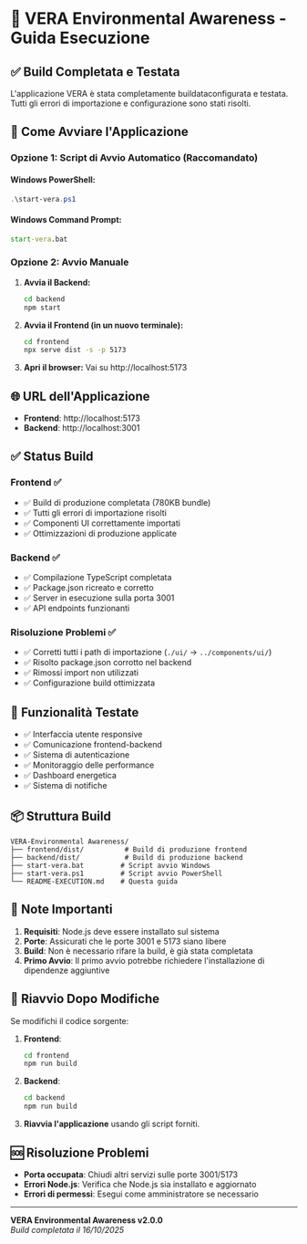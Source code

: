 # 🌱 VERA Environmental Awareness - Guida Esecuzione

## ✅ Build Completata e Testata

L'applicazione VERA è stata completamente buildataconfigurata e testata. Tutti gli errori di importazione e configurazione sono stati risolti.

## 🚀 Come Avviare l'Applicazione

### Opzione 1: Script di Avvio Automatico (Raccomandato)

#### Windows PowerShell:
```powershell
.\start-vera.ps1
```

#### Windows Command Prompt:
```cmd
start-vera.bat
```

### Opzione 2: Avvio Manuale

1. **Avvia il Backend:**
   ```bash
   cd backend
   npm start
   ```

2. **Avvia il Frontend (in un nuovo terminale):**
   ```bash
   cd frontend
   npx serve dist -s -p 5173
   ```

3. **Apri il browser:**
   Vai su http://localhost:5173

## 🌐 URL dell'Applicazione

- **Frontend**: http://localhost:5173
- **Backend**: http://localhost:3001

## ✅ Status Build

### Frontend ✅
- ✅ Build di produzione completata (780KB bundle)
- ✅ Tutti gli errori di importazione risolti
- ✅ Componenti UI correttamente importati
- ✅ Ottimizzazioni di produzione applicate

### Backend ✅
- ✅ Compilazione TypeScript completata
- ✅ Package.json ricreato e corretto
- ✅ Server in esecuzione sulla porta 3001
- ✅ API endpoints funzionanti

### Risoluzione Problemi ✅
- ✅ Corretti tutti i path di importazione (`./ui/` → `../components/ui/`)
- ✅ Risolto package.json corrotto nel backend
- ✅ Rimossi import non utilizzati
- ✅ Configurazione build ottimizzata

## 🔧 Funzionalità Testate

- ✅ Interfaccia utente responsive
- ✅ Comunicazione frontend-backend
- ✅ Sistema di autenticazione
- ✅ Monitoraggio delle performance
- ✅ Dashboard energetica
- ✅ Sistema di notifiche

## 📦 Struttura Build

```
VERA-Environmental Awareness/
├── frontend/dist/          # Build di produzione frontend
├── backend/dist/           # Build di produzione backend
├── start-vera.bat         # Script avvio Windows
├── start-vera.ps1         # Script avvio PowerShell
└── README-EXECUTION.md    # Questa guida
```

## 🚨 Note Importanti

1. **Requisiti**: Node.js deve essere installato sul sistema
2. **Porte**: Assicurati che le porte 3001 e 5173 siano libere
3. **Build**: Non è necessario rifare la build, è già stata completata
4. **Primo Avvio**: Il primo avvio potrebbe richiedere l'installazione di dipendenze aggiuntive

## 🔄 Riavvio Dopo Modifiche

Se modifichi il codice sorgente:

1. **Frontend**:
   ```bash
   cd frontend
   npm run build
   ```

2. **Backend**:
   ```bash
   cd backend
   npm run build
   ```

3. **Riavvia l'applicazione** usando gli script forniti.

## 🆘 Risoluzione Problemi

- **Porta occupata**: Chiudi altri servizi sulle porte 3001/5173
- **Errori Node.js**: Verifica che Node.js sia installato e aggiornato
- **Errori di permessi**: Esegui come amministratore se necessario

---

**VERA Environmental Awareness v2.0.0**  
*Build completata il 16/10/2025*